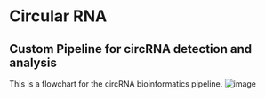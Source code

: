 # Circular RNA

## Custom Pipeline for circRNA detection and analysis 

This is a flowchart for the circRNA bioinformatics pipeline. 
![image](https://github.com/ischrauwen-lab/Biorepository/blob/main/RNAseq_Analysis/Circular_RNA/circRNA_flowchart.png)
